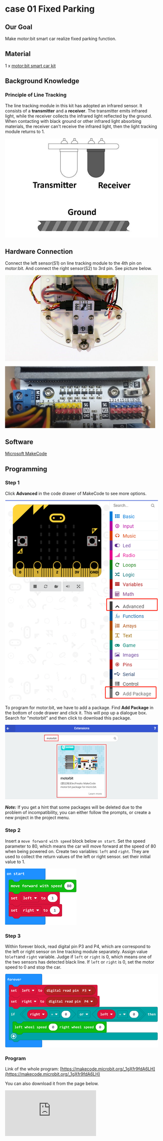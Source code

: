 # case 01 Fixed Parking

## Our Goal

 Make motor:bit smart car realize fixed parking function.


## Material

 1 x [motor:bit smart car kit](https://www.elecfreaks.com/motor-bit-acrylic-smart-car-kit.html)

## Background Knowledge

### Principle of Line Tracking

 The line tracking module in this kit has adopted an infrared sensor. It consists of a **transmitter** and a **receiver**. The transmitter emits infrared light, while the receiver collects the infrared light reflected by the ground.
 When contacting with black ground or other infrared light absorbing materials, the receiver can't receive the infrared light, then the light tracking module returns to 1.

![](./images/uPsoeBB.jpg)


## Hardware Connection


Connect the left sensor(S1) on line tracking module to the 4th pin on motor:bit.
And connect the right sensor(S2) to 3rd pin. See picture below.

![](./images/BOpsVvF.jpg)

![](./images/kzPngGo.jpg)

## Software

[Microsoft MakeCode](https://makecode.microbit.org/#)

## Programming

### Step 1
Click **Advanced** in the code drawer of MakeCode to see more options.

![](./images/LjMR5IU.png)

To program for motor:bit, we have to add a package. Find **Add Package** in the bottom of code drawer and click it. This will pop up a dialogue box. Search for "motorbit" and then click to download this package.

![](./images/XDlSfIS.png)

***Note:*** If you get a hint that some packages will be deleted due to the problem of incompatibility, you can either follow the prompts, or create a new project in the project menu.

### Step 2

 Insert a `move forward with speed` block below `on start`. Set the speed parameter to 80, which means the car will move forward at the speed of 80 when being powered on.
 Create two variables: `left` and `right`. They are used to collect the return values of the left or right sensor. set their initial value to 1.

![](./images/tYJS1aY.png)

### Step 3

 Within forever block, read digital pin P3 and P4, which are correspond to the left or right sensor on line tracking module separately.
 Assign value to`left`and `right` variable.
 Judge if `left` or `right` is 0, which means one of the two sensors has detected black line.
 If `left` or `right` is 0, set the motor speed to 0 and stop the car.

![](./images/p2WuniN.png)

### Program

Link of the whole program: [https://makecode.microbit.org/_1gXfr9fdA6LH](https://makecode.microbit.org/_1gXfr9fdA6LH)

You can also download it from the page below.

<div
    style={{
        position: 'relative',
        paddingBottom: '60%',
        overflow: 'hidden',
    }}
>
    <iframe
        src="https://makecode.microbit.org/_1gXfr9fdA6LH"
        frameborder="0"
        sandbox="allow-popups allow-forms allow-scripts allow-same-origin"
        style={{
            position: 'absolute',
            width: '100%',
            height: '100%',
        }}
    />
</div>


***Note:*** Due to the effect of inertia, the car will rush out a certain distance before stop when a black line is detected.


## Result

 Once powered on, the car moves forward at the speed of 80. When a black line is detected by the line tracking module, the car stops immediately.


## Think

 Create more black lines to allow the car complete fixed turning and slow down speed. How can we program?


## FAQ



## Relative Readings
